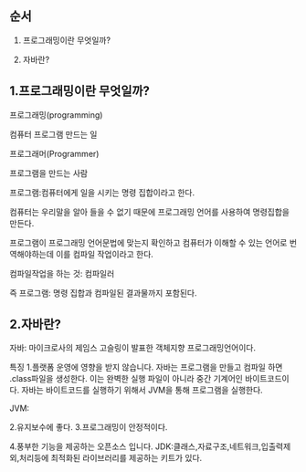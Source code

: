 순서
---

1. 프로그래밍이란 무엇일까? 

2. 자바란?



1.프로그래밍이란 무엇일까?
---

프로그래밍(programming)

컴퓨터 프로그램 만드는 일

프로그래머(Programmer)

프로그램을 만드는 사람


프로그램:컴퓨터에게 일을 시키는 명령 집합이라고 한다. 

컴퓨터는 우리말을 알아 들을 수 없기 때문에 프로그래밍 언어를 사용하여 명령집합을 만든다. 

프로그램이 프로그래밍 언어문법에 맞는지 확인하고 컴퓨터가 이해할 수 있는 언어로 번역해야하는데 이를 컴파일 작업이라고 한다. 

컴파일작업을 하는 것: 컴파일러 

즉 프로그램: 명령 집합과 컴파일된 결과물까지 포함된다.


2.자바란?
---


자바: 마이크로사의 제임스 고슬링이 발표한 객체지향 프로그래밍언어이다. 

특징
1.플랫폼 운영에 영향을 받지 않습니다.
자바는 프로그램을 만들고 컴파일 하면  .class파일을 생성한다. 
이는 완벽한 실행 파일이 아니라 중간 기계어인 바이트코드이다.
자바는 바이트코드를 실행하기 위해서 JVM을 통해 프로그램을 실행한다.

JVM: 



2.유지보수에 좋다.
3.프로그래밍이 안정적이다.


4.풍부한 기능을 제공하는 오픈소스 입니다.
JDK:클래스,자료구조,네트워크,입출력제외,처리등에 최적화된 라이브러리를 제공하는 키트가 있다.
